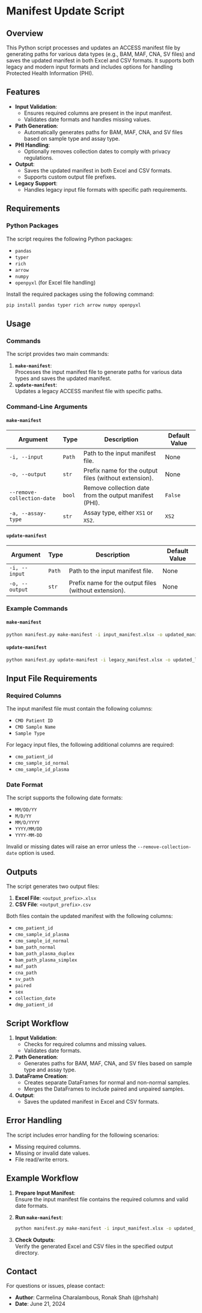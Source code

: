 # Manifest Update Script

## Overview

This Python script processes and updates an ACCESS manifest file by generating paths for various data types (e.g., BAM, MAF, CNA, SV files) and saves the updated manifest in both Excel and CSV formats. It supports both legacy and modern input formats and includes options for handling Protected Health Information (PHI).

## Features

* **Input Validation**:
  * Ensures required columns are present in the input manifest.
  * Validates date formats and handles missing values.
* **Path Generation**:
  * Automatically generates paths for BAM, MAF, CNA, and SV files based on sample type and assay type.
* **PHI Handling**:
  * Optionally removes collection dates to comply with privacy regulations.
* **Output**:
  * Saves the updated manifest in both Excel and CSV formats.
  * Supports custom output file prefixes.
* **Legacy Support**:
  * Handles legacy input file formats with specific path requirements.

## Requirements

### Python Packages

The script requires the following Python packages:

* `pandas`
* `typer`
* `rich`
* `arrow`
* `numpy`
* `openpyxl` (for Excel file handling)

Install the required packages using the following command:

```bash
pip install pandas typer rich arrow numpy openpyxl
```

## Usage

### Commands

The script provides two main commands:

1. **`make-manifest`**:\
   Processes the input manifest file to generate paths for various data types and saves the updated manifest.
2. **`update-manifest`**:\
   Updates a legacy ACCESS manifest file with specific paths.

### Command-Line Arguments

#### `make-manifest`

| Argument                   | Type   | Description                                            | Default Value |
| -------------------------- | ------ | ------------------------------------------------------ | ------------- |
| `-i, --input`              | `Path` | Path to the input manifest file.                       | None          |
| `-o, --output`             | `str`  | Prefix name for the output files (without extension).  | None          |
| `--remove-collection-date` | `bool` | Remove collection date from the output manifest (PHI). | `False`       |
| `-a, --assay-type`         | `str`  | Assay type, either `XS1` or `XS2`.                     | `XS2`         |

#### `update-manifest`

| Argument       | Type   | Description                                           | Default Value |
| -------------- | ------ | ----------------------------------------------------- | ------------- |
| `-i, --input`  | `Path` | Path to the input manifest file.                      | None          |
| `-o, --output` | `str`  | Prefix name for the output files (without extension). | None          |

### Example Commands

#### `make-manifest`

```bash
python manifest.py make-manifest -i input_manifest.xlsx -o updated_manifest --remove-collection-date -a XS2
```

#### `update-manifest`

```bash
python manifest.py update-manifest -i legacy_manifest.xlsx -o updated_legacy_manifest
```

## Input File Requirements

### Required Columns

The input manifest file must contain the following columns:

* `CMO Patient ID`
* `CMO Sample Name`
* `Sample Type`

For legacy input files, the following additional columns are required:

* `cmo_patient_id`
* `cmo_sample_id_normal`
* `cmo_sample_id_plasma`

### Date Format

The script supports the following date formats:

* `MM/DD/YY`
* `M/D/YY`
* `MM/D/YYYY`
* `YYYY/MM/DD`
* `YYYY-MM-DD`

Invalid or missing dates will raise an error unless the `--remove-collection-date` option is used.

## Outputs

The script generates two output files:

1. **Excel File**: `<output_prefix>.xlsx`
2. **CSV File**: `<output_prefix>.csv`

Both files contain the updated manifest with the following columns:

* `cmo_patient_id`
* `cmo_sample_id_plasma`
* `cmo_sample_id_normal`
* `bam_path_normal`
* `bam_path_plasma_duplex`
* `bam_path_plasma_simplex`
* `maf_path`
* `cna_path`
* `sv_path`
* `paired`
* `sex`
* `collection_date`
* `dmp_patient_id`

## Script Workflow

1. **Input Validation**:
   * Checks for required columns and missing values.
   * Validates date formats.
2. **Path Generation**:
   * Generates paths for BAM, MAF, CNA, and SV files based on sample type and assay type.
3. **DataFrame Creation**:
   * Creates separate DataFrames for normal and non-normal samples.
   * Merges the DataFrames to include paired and unpaired samples.
4. **Output**:
   * Saves the updated manifest in Excel and CSV formats.

## Error Handling

The script includes error handling for the following scenarios:

* Missing required columns.
* Missing or invalid date values.
* File read/write errors.

## Example Workflow

1. **Prepare Input Manifest**:\
   Ensure the input manifest file contains the required columns and valid date formats.
2.  **Run `make-manifest`**:

    ```bash
    python manifest.py make-manifest -i input_manifest.xlsx -o updated_manifest --remove-collection-date -a XS2
    ```
3. **Check Outputs**:\
   Verify the generated Excel and CSV files in the specified output directory.

## Contact

For questions or issues, please contact:

* **Author**: Carmelina Charalambous, Ronak Shah (@rhshah)
* **Date**: June 21, 2024
